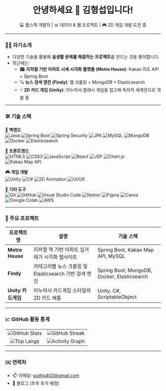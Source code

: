 <h1 align="center">안녕하세요 👋 김형섭입니다!</h1>
<p align="center">
  💻 풀스택 개발자 | 📊 데이터 & 웹 프로젝트 | 🎮 2D 게임 개발 도전 중
</p>

---

### 👨‍💻 자기소개

- 다양한 기술을 활용해 **실생활 문제를 해결하는 프로젝트**를 만드는 것을 좋아합니다.
- 최근에는:
  - 🏙️ **지하철 기반 아파트 시세 시각화 플랫폼 (Metro House)**: Kakao 지도 API + Spring Boot
  - 🔍 **뉴스 검색 엔진 (Findy)**: 웹 크롤링 + MongoDB + Elasticsearch
  - 🃏 **2D 카드 게임 (Unity)**: 이누야샤 플래시 게임을 참고해 독자적 세계관으로 개발 중

---

### 🛠️ 기술 스택

**🔧 백엔드**  
![Java](https://img.shields.io/badge/Java-007396?style=flat&logo=java&logoColor=white)
![Spring Boot](https://img.shields.io/badge/Spring_Boot-6DB33F?style=flat&logo=spring-boot&logoColor=white)
![Spring Security](https://img.shields.io/badge/Spring_Security-6DB33F?style=flat&logo=spring-security&logoColor=white)
![JPA](https://img.shields.io/badge/JPA-59666C?style=flat&logo=hibernate&logoColor=white)
![MySQL](https://img.shields.io/badge/MySQL-4479A1?style=flat&logo=mysql&logoColor=white)
![MongoDB](https://img.shields.io/badge/MongoDB-47A248?style=flat&logo=mongodb&logoColor=white)
![Docker](https://img.shields.io/badge/Docker-2496ED?style=flat&logo=docker&logoColor=white)
![Elasticsearch](https://img.shields.io/badge/Elasticsearch-005571?style=flat&logo=elasticsearch&logoColor=white)

**🎨 프론트엔드**  
![HTML5](https://img.shields.io/badge/HTML5-E34F26?style=flat&logo=html5&logoColor=white)
![CSS3](https://img.shields.io/badge/CSS3-1572B6?style=flat&logo=css3&logoColor=white)
![JavaScript](https://img.shields.io/badge/JavaScript-F7DF1E?style=flat&logo=javascript&logoColor=black)
![React](https://img.shields.io/badge/React-61DAFB?style=flat&logo=react&logoColor=black)
![JSP](https://img.shields.io/badge/JSP-007396?style=flat&logo=java&logoColor=white)
![Chart.js](https://img.shields.io/badge/Chart.js-FF6384?style=flat&logo=chartdotjs&logoColor=white)
![Kakao Map API](https://img.shields.io/badge/Kakao%20Map%20API-FFCD00?style=flat&logo=kakao&logoColor=black)

**🎮 게임 개발**  
![Unity](https://img.shields.io/badge/Unity-000000?style=flat&logo=unity&logoColor=white)
![C#](https://img.shields.io/badge/C%23-239120?style=flat&logo=c-sharp&logoColor=white)
![2D Animation](https://img.shields.io/badge/2D_Animation-F78C6C?style=flat&logo=adobe-animate&logoColor=white)
![UI/UX](https://img.shields.io/badge/UI/UX-9146FF?style=flat&logo=figma&logoColor=white)

**🧰 기타 도구**  
![Git](https://img.shields.io/badge/Git-F05032?style=flat&logo=git&logoColor=white)
![GitHub](https://img.shields.io/badge/GitHub-181717?style=flat&logo=github&logoColor=white)
![Visual Studio Code](https://img.shields.io/badge/VS_Code-007ACC?style=flat&logo=visual-studio-code&logoColor=white)
![Notion](https://img.shields.io/badge/Notion-000000?style=flat&logo=notion&logoColor=white)
![Figma](https://img.shields.io/badge/Figma-F24E1E?style=flat&logo=figma&logoColor=white)
![Canva](https://img.shields.io/badge/Canva-00C4CC?style=flat&logo=canva&logoColor=white)
![Google Colab](https://img.shields.io/badge/Colab-F9AB00?style=flat&logo=google-colab&logoColor=white)
![AWS](https://img.shields.io/badge/AWS_EC2/RDS-FF9900?style=flat&logo=amazon-aws&logoColor=white)


---

### 📌 주요 프로젝트

| 프로젝트명 | 설명 | 기술 스택 |
|------------|------|-----------|
| **Metro House** | 지하철 역 기반 아파트 실거래가 시각화 웹사이트 | Spring Boot, Kakao Map API, MySQL |
| **Findy** | 카테고리별 뉴스 크롤링 및 Elasticsearch 기반 검색 엔진 | Spring Boot, MongoDB, Docker, Elasticsearch |
| **Unity 카드게임** | 이누야샤 카드게임 스타일의 2D 카드 배틀 | Unity, C#, ScriptableObject |

---

### 📈 GitHub 활동 통계

<table align="center">
  <tr>
    <td align="center">
      <img src="https://github-readme-stats.vercel.app/api?username=hyeongseop211&show_icons=true&theme=tokyonight&count_private=true&hide=contribs" alt="GitHub Stats" />
    </td>
    <td align="center">
      <img src="https://readme-streak-stats.demolab.com?user=hyeongseop211&theme=tokyonight" alt="GitHub Streak" />
    </td>
  </tr>
  <tr>
    <td align="center">
      <img src="https://github-readme-stats.vercel.app/api/top-langs/?username=hyeongseop211&layout=compact&theme=tokyonight" alt="Top Langs" />
    </td>
    <td align="center">
      <img src="https://github-readme-activity-graph.vercel.app/graph?username=hyeongseop211&theme=tokyo-night&area=true" alt="Activity Graph" />
    </td>
  </tr>
</table>


---

### ✉️ 연락처

- 📫 이메일: gudtjq402@gmail.com  
- 📝 블로그 (추후 추가 예정)

